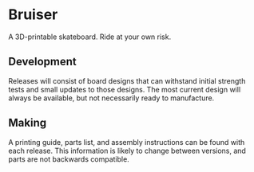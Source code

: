 # Bruiser
A 3D-printable skateboard. Ride at your own risk.

## Development
Releases will consist of board designs that can withstand initial strength tests and small updates to those designs. The most current design will always be available, but not necessarily ready to manufacture.

## Making
A printing guide, parts list, and assembly instructions can be found with each release. This information is likely to change between versions, and parts are not backwards compatible.

